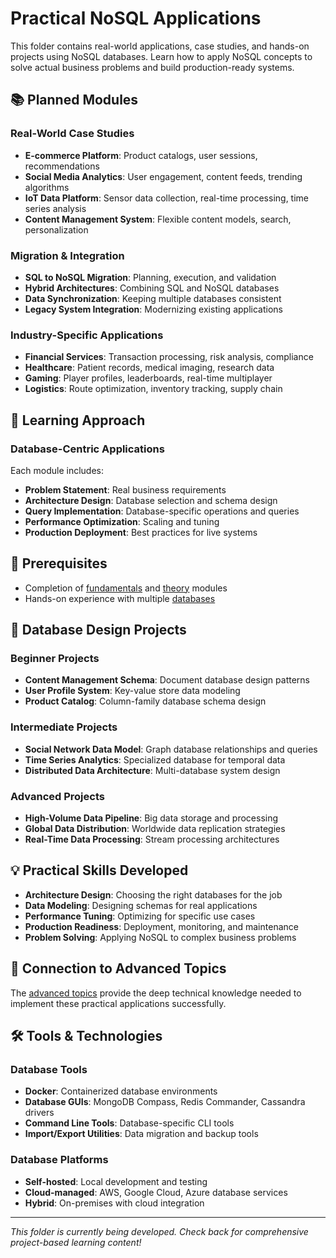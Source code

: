 # Practical NoSQL Applications

This folder contains real-world applications, case studies, and hands-on projects using NoSQL databases. Learn how to apply NoSQL concepts to solve actual business problems and build production-ready systems.

## 📚 Planned Modules

### Real-World Case Studies
- **E-commerce Platform**: Product catalogs, user sessions, recommendations
- **Social Media Analytics**: User engagement, content feeds, trending algorithms
- **IoT Data Platform**: Sensor data collection, real-time processing, time series analysis
- **Content Management System**: Flexible content models, search, personalization

### Migration & Integration
- **SQL to NoSQL Migration**: Planning, execution, and validation
- **Hybrid Architectures**: Combining SQL and NoSQL databases
- **Data Synchronization**: Keeping multiple databases consistent
- **Legacy System Integration**: Modernizing existing applications

### Industry-Specific Applications
- **Financial Services**: Transaction processing, risk analysis, compliance
- **Healthcare**: Patient records, medical imaging, research data
- **Gaming**: Player profiles, leaderboards, real-time multiplayer
- **Logistics**: Route optimization, inventory tracking, supply chain

## 🎯 Learning Approach

### Database-Centric Applications
Each module includes:
- **Problem Statement**: Real business requirements
- **Architecture Design**: Database selection and schema design
- **Query Implementation**: Database-specific operations and queries
- **Performance Optimization**: Scaling and tuning
- **Production Deployment**: Best practices for live systems

## 📖 Prerequisites

- Completion of [fundamentals](../fundamentals/) and [theory](../theory/) modules
- Hands-on experience with multiple [databases](../databases/)

## 🚀 Database Design Projects

### Beginner Projects
- **Content Management Schema**: Document database design patterns
- **User Profile System**: Key-value store data modeling
- **Product Catalog**: Column-family database schema design

### Intermediate Projects
- **Social Network Data Model**: Graph database relationships and queries
- **Time Series Analytics**: Specialized database for temporal data
- **Distributed Data Architecture**: Multi-database system design

### Advanced Projects
- **High-Volume Data Pipeline**: Big data storage and processing
- **Global Data Distribution**: Worldwide data replication strategies
- **Real-Time Data Processing**: Stream processing architectures

## 💡 Practical Skills Developed

- **Architecture Design**: Choosing the right databases for the job
- **Data Modeling**: Designing schemas for real applications
- **Performance Tuning**: Optimizing for specific use cases
- **Production Readiness**: Deployment, monitoring, and maintenance
- **Problem Solving**: Applying NoSQL to complex business problems

## 🔗 Connection to Advanced Topics

The [advanced topics](../advanced/) provide the deep technical knowledge needed to implement these practical applications successfully.

## 🛠️ Tools & Technologies

### Database Tools
- **Docker**: Containerized database environments
- **Database GUIs**: MongoDB Compass, Redis Commander, Cassandra drivers
- **Command Line Tools**: Database-specific CLI tools
- **Import/Export Utilities**: Data migration and backup tools

### Database Platforms
- **Self-hosted**: Local development and testing
- **Cloud-managed**: AWS, Google Cloud, Azure database services
- **Hybrid**: On-premises with cloud integration

---

*This folder is currently being developed. Check back for comprehensive project-based learning content!*